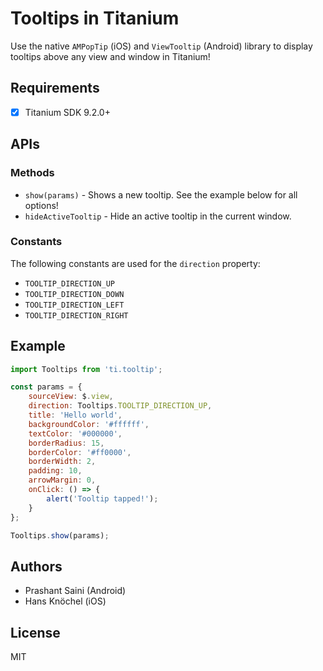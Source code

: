 # Tooltips in Titanium

Use the native `AMPopTip` (iOS) and `ViewTooltip` (Android) library to display tooltips above any view and window in Titanium!

## Requirements

- [x] Titanium SDK 9.2.0+

## APIs

### Methods

- `show(params)` - Shows a new tooltip. See the example below for all options!
- `hideActiveTooltip` - Hide an active tooltip in the current window.

### Constants

The following constants are used for the `direction` property:

- `TOOLTIP_DIRECTION_UP`
- `TOOLTIP_DIRECTION_DOWN`
- `TOOLTIP_DIRECTION_LEFT`
- `TOOLTIP_DIRECTION_RIGHT`

## Example

```js
import Tooltips from 'ti.tooltip';

const params = {
    sourceView: $.view,
    direction: Tooltips.TOOLTIP_DIRECTION_UP,
    title: 'Hello world',
    backgroundColor: '#ffffff',
    textColor: '#000000',
    borderRadius: 15,
    borderColor: '#ff0000',
    borderWidth: 2,
    padding: 10,
    arrowMargin: 0,
    onClick: () => {
        alert('Tooltip tapped!');
    }
};

Tooltips.show(params);
```

## Authors

- Prashant Saini (Android)
- Hans Knöchel (iOS)

## License

MIT
